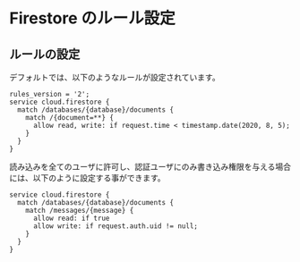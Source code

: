# Firestore のルール設定


## ルールの設定

デフォルトでは、以下のようなルールが設定されています。

```
rules_version = '2';
service cloud.firestore {
  match /databases/{database}/documents {
    match /{document=**} {
      allow read, write: if request.time < timestamp.date(2020, 8, 5);
    }
  }
}
```

読み込みを全てのユーザに許可し、認証ユーザにのみ書き込み権限を与える場合には、以下のように設定する事ができます。

```
service cloud.firestore {
  match /databases/{database}/documents {
    match /messages/{message} {
      allow read: if true
      allow write: if request.auth.uid != null;
    }
  }
}
```











